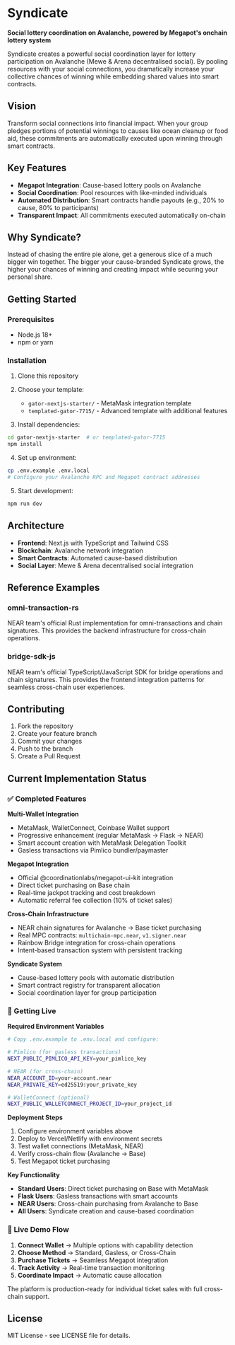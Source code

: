 # Syndicate

**Social lottery coordination on Avalanche, powered by Megapot's onchain lottery system**

Syndicate creates a powerful social coordination layer for lottery participation on Avalanche (Mewe & Arena decentralised social). By pooling resources with your social connections, you dramatically increase your collective chances of winning while embedding shared values into smart contracts.

## Vision

Transform social connections into financial impact. When your group pledges portions of potential winnings to causes like ocean cleanup or food aid, these commitments are automatically executed upon winning through smart contracts.

## Key Features

- **Megapot Integration**: Cause-based lottery pools on Avalanche
- **Social Coordination**: Pool resources with like-minded individuals
- **Automated Distribution**: Smart contracts handle payouts (e.g., 20% to cause, 80% to participants)
- **Transparent Impact**: All commitments executed automatically on-chain

## Why Syndicate?

Instead of chasing the entire pie alone, get a generous slice of a much bigger win together. The bigger your cause-branded Syndicate grows, the higher your chances of winning and creating impact while securing your personal share.

## Getting Started

### Prerequisites

- Node.js 18+
- npm or yarn

### Installation

1. Clone this repository
2. Choose your template:

   - `gator-nextjs-starter/` - MetaMask integration template
   - `templated-gator-7715/` - Advanced template with additional features

3. Install dependencies:

```bash
cd gator-nextjs-starter  # or templated-gator-7715
npm install
```

4. Set up environment:

```bash
cp .env.example .env.local
# Configure your Avalanche RPC and Megapot contract addresses
```

5. Start development:

```bash
npm run dev
```

## Architecture

- **Frontend**: Next.js with TypeScript and Tailwind CSS
- **Blockchain**: Avalanche network integration
- **Smart Contracts**: Automated cause-based distribution
- **Social Layer**: Mewe & Arena decentralised social integration

## Reference Examples

### omni-transaction-rs

NEAR team's official Rust implementation for omni-transactions and chain signatures. This provides the backend infrastructure for cross-chain operations.

### bridge-sdk-js

NEAR team's official TypeScript/JavaScript SDK for bridge operations and chain signatures. This provides the frontend integration patterns for seamless cross-chain user experiences.

## Contributing

1. Fork the repository
2. Create your feature branch
3. Commit your changes
4. Push to the branch
5. Create a Pull Request

## Current Implementation Status

### ✅ Completed Features

**Multi-Wallet Integration**

- MetaMask, WalletConnect, Coinbase Wallet support
- Progressive enhancement (regular MetaMask → Flask → NEAR)
- Smart account creation with MetaMask Delegation Toolkit
- Gasless transactions via Pimlico bundler/paymaster

**Megapot Integration**

- Official @coordinationlabs/megapot-ui-kit integration
- Direct ticket purchasing on Base chain
- Real-time jackpot tracking and cost breakdown
- Automatic referral fee collection (10% of ticket sales)

**Cross-Chain Infrastructure**

- NEAR chain signatures for Avalanche → Base ticket purchasing
- Real MPC contracts: `multichain-mpc.near`, `v1.signer.near`
- Rainbow Bridge integration for cross-chain operations
- Intent-based transaction system with persistent tracking

**Syndicate System**

- Cause-based lottery pools with automatic distribution
- Smart contract registry for transparent allocation
- Social coordination layer for group participation

### 🚀 Getting Live

**Required Environment Variables**

```bash
# Copy .env.example to .env.local and configure:

# Pimlico (for gasless transactions)
NEXT_PUBLIC_PIMLICO_API_KEY=your_pimlico_key

# NEAR (for cross-chain)
NEAR_ACCOUNT_ID=your-account.near
NEAR_PRIVATE_KEY=ed25519:your_private_key

# WalletConnect (optional)
NEXT_PUBLIC_WALLETCONNECT_PROJECT_ID=your_project_id
```

**Deployment Steps**

1. Configure environment variables above
2. Deploy to Vercel/Netlify with environment secrets
3. Test wallet connections (MetaMask, NEAR)
4. Verify cross-chain flow (Avalanche → Base)
5. Test Megapot ticket purchasing

**Key Functionality**

- **Standard Users**: Direct ticket purchasing on Base with MetaMask
- **Flask Users**: Gasless transactions with smart accounts
- **NEAR Users**: Cross-chain purchasing from Avalanche to Base
- **All Users**: Syndicate creation and cause-based coordination

### 🎯 Live Demo Flow

1. **Connect Wallet** → Multiple options with capability detection
2. **Choose Method** → Standard, Gasless, or Cross-Chain
3. **Purchase Tickets** → Seamless Megapot integration
4. **Track Activity** → Real-time transaction monitoring
5. **Coordinate Impact** → Automatic cause allocation

The platform is production-ready for individual ticket sales with full cross-chain support.

## License

MIT License - see LICENSE file for details.
